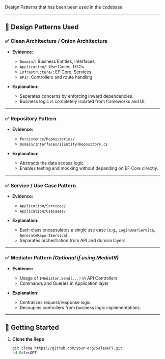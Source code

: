 ﻿Design Patterns that has been been used in the codebase


---

## 🎯 Design Patterns Used

### ✅ Clean Architecture / Onion Architecture
- **Evidence:**
  - `Domain/`: Business Entities, Interfaces
  - `Application/`: Use Cases, DTOs
  - `Infrastructure/`: EF Core, Services
  - `API/`: Controllers and route handling

- **Explanation:**
  - Separates concerns by enforcing inward dependencies.
  - Business logic is completely isolated from frameworks and UI.

---

### ✅ Repository Pattern
- **Evidence:**
  - `Persistence/Repositories/`
  - `Domain/Interfaces/I[Entity]Repository.cs`

- **Explanation:**
  - Abstracts the data access logic.
  - Enables testing and mocking without depending on EF Core directly.

---

### ✅ Service / Use Case Pattern
- **Evidence:**
  - `Application/Services/`
  - `Application/UseCases/`

- **Explanation:**
  - Each class encapsulates a single use case (e.g., `LoginUserService`, `GenerateReportService`).
  - Separates orchestration from API and domain layers.

---

### ✅ Mediator Pattern *(Optional if using MediatR)*
- **Evidence:**
  - Usage of `IMediator.Send(...)` in API Controllers
  - Commands and Queries in Application layer

- **Explanation:**
  - Centralizes request/response logic.
  - Decouples controllers from business logic implementations.

---

## 🚀 Getting Started

1. **Clone the Repo**
   ```bash
   git clone https://github.com/your-org/SalesGPT.git
   cd SalesGPT
